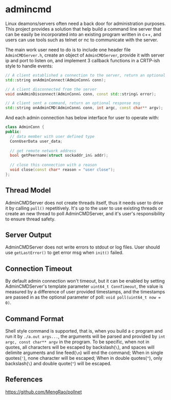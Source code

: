 # admincmd
Linux deamons/servers often need a back door for administration purposes. This project provides a solution that help build a command line server that can be easily be incorporated into an existing program written in c++, and users can use tools such as telnet or nc to communicate with the server.

The main work user need to do is to include one header file `AdminCMDServer.h`, create an object of `AdminCMDServer`, provide it with server ip and port to listen on, and implement 3 callback functions in a CRTP-ish style to handle events:

```c++
// A client established a connection to the server, return an optional welcome msg
std::string onAdminConnect(AdminConn& conn);

// A client disconnected from the server
void onAdminDisconnect(AdminConn& conn, const std::string& error);

// A client sent a command, return an optional response msg
std::string onAdminCMD(AdminConn& conn, int argc, const char** argv);
```
And each admin connection has below interface for user to operate with:

```c++
class AdminConn {
public:
  // data member with user defined type
  ConnUserData user_data;
  
  // get remote network address
  bool getPeername(struct sockaddr_in& addr);
  
  // close this connection with a reason
  void close(const char* reason = "user close");
};
```

## Thread Model
AdminCMDServer does not create threads itself, thus it needs user to drive it by calling `poll()` repetitively. It's up to the user to use existing threads or create an new thread to poll AdminCMDServer, and it's user's responsibility to ensure thread safety.

## Server Output
AdminCMDServer does not write errors to stdout or log files. User should use `getLastError()` to get error msg when `init()` failed.

## Connection Timeout
By default admin connection won't timeout, but it can be enabled by setting AdminCMDServer's template parameter `uint64_t ConnTimeout`,
the value is measured by a difference of user provided timestamps, and the timestamps are passed in as the optional parameter of poll: `void poll(uint64_t now = 0)`.

## Command Format
Shell style command is supported, that is, when you build a c program and run it by `./a.out args...`, the arguments will be parsed and provided by `int argc, const char** argv` in the program. To be specific, when not in quotes, all characters will be escaped by backslash(`\`), and spaces will delimite arguments and line feed(`\n`) will end the command; When in single quotes(`'`), none character will be escaped; When in double quotes(`"`), only backslash(`\`) and double quote(`"`) will be escaped.

## References
https://github.com/MengRao/pollnet
